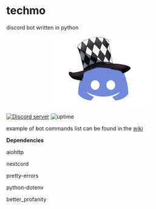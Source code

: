 # techmo
discord bot written in python
<p align="center">
  <a href="https://discord.gg/xcs48YkaWV">
 <img alt="icon" src="./docs/media/icon.png">
  </a>
</p>
  <a href="https://discord.gg/xcs48YkaWV">
 <img alt="Discord server"  src="https://img.shields.io/discord/815358648225366037?logo=discord&style=flat-square"></a>
<img alt="uptime" src="https://img.shields.io/uptimerobot/status/m787373284-8eb69e70da817b237d88882d"</a>





example of bot
commands list can be found in the [wiki](https://www.mattquintanilla.xyz/bot/commands.html)


**Dependencies**
<p>

aiohttp

nextcord

pretty-errors

python-dotenv

better_profanity
